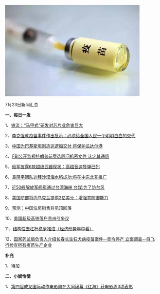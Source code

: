 ![07_01](.\07_23.jpg)

7月23日新闻汇总

**一、每日一发**

1、[铁流：“马甲式”研发对芯片业危害巨大](http://opinion.huanqiu.com/hqpl/2018-07/12549750.html)

2、[李克强就疫苗事件作出批示：必须给全国人民一个明明白白的交代](http://china.huanqiu.com/article/2018-07/12549514.html)

3、[中国为巴基斯坦制造巡逻船交付 将保护瓜达尔港](http://mil.huanqiu.com/gt/2018-07/2901749.html)

4、[FBI公开监视特朗普前竞选顾问机密文件 认定其通俄](http://news.163.com/18/0723/03/DNCCTGCP0001875O.html)

5、[俄军披露6款超级武器现状：高超音速导弹已列](http://news.163.com/18/0723/01/DNC5N8R00001875O.html)

6、[袁隆平团队迪拜沙漠海水稻成功:将在中东北非推广](http://news.163.com/18/0722/23/DNBU7M3M0001875O.html)

7、[近50艘解放军舰艇通过台湾海峡 台媒:为了防台风](http://news.163.com/18/0723/05/DNCJSITD0001875N.html)

8、[美国防部将向乌克兰提供2亿美元：增强其防御能力](http://news.ifeng.com/a/20180722/59341728_0.shtml)

9、[预测：中国住房销售将见顶回落](http://www.ftchinese.com/premium/001078594?exclusive)

10、[美国超级高铁落户贵州引争议](https://www.zaobao.com.sg/news/china/story20180723-877302)

11、[结构性去杠杆稳步推进（经济形势年中看）](http://paper.people.com.cn/rmrb/html/2018-07/23/nw.D110000renmrb_20180723_4-01.htm)

12、[国家药监局负责人介绍长春长生狂犬病疫苗案件--责令停产 立案调查--将飞行检查所有疫苗生产企业](http://paper.people.com.cn/rmrb/html/2018-07/23/nw.D110000renmrb_20180723_4-03.htm)



**补充**

1、待加



**二、小娱怡情**

1、[第四届成龙国际动作电影周在大同闭幕《红海》获电影周3项表彰](http://movie.67.com/scene/2018/07/23/924632_27.html)